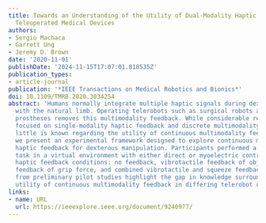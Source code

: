 ```yaml
---
title: Towards an Understanding of the Utility of Dual-Modality Haptic Feedback in
  Teleoperated Medical Devices
authors:
- Sergio Machaca
- Garrett Ung
- Jeremy D. Brown
date: '2020-11-01'
publishDate: '2024-11-15T17:07:01.818535Z'
publication_types:
- article-journal
publication: '*IEEE Transactions on Medical Robotics and Bionics*'
doi: 10.1109/TMRB.2020.3034254
abstract: 'Humans normally integrate multiple haptic signals during dexterous manipulation
  with the natural limb. Operating telerobots such as surgical robots and upper-limb
  prostheses removes this multimodality feedback. While considerable research has
  focused on single-modality haptic feedback and discrete multimodality haptic feedback,
  little is known regarding the utility of continuous multimodality feedback. Here,
  we present an experimental framework designed to explore continuous multimodality
  haptic feedback for dexterous manipulation. Participants performed a grasp-and-hold
  task in a virtual environment with either direct or myoelectric control under different
  haptic feedback conditions: no feedback, vibrotactile feedback of object slip, squeeze
  feedback of grip force, and combined vibrotactile and squeeze feedback. Results
  from preliminary pilot studies highlight the gap in knowledge surrounding the potential
  utility of continuous multimodality feedback in differing telerobot control scenarios.'
links:
- name: URL
  url: https://ieeexplore.ieee.org/document/9240977/
---
```

